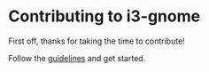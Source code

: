 # Contributing to i3-gnome

First off, thanks for taking the time to contribute!

Follow the [guidelines](https://github.com/csxr/i3-gnome/wiki/Contributing) and get started.

